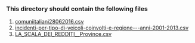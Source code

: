 ### This directory should contain the following files
1. [comuniitaliani28062016.csv](http://ckan.ancitel.it/dataset/comuni-italiani-dati-territoriali-e-demografici/resource/c381efe6-f73f-4e20-a825-547241eeb457)
2. [incidenti-per-tipo-di-veicoli-coinvolti-e-regione---anni-2001-2013.csv](https://drive.google.com/open?id=0B83KUpHKBAtNN2lRSjZvNXlCVjA)
3. [LA_SCALA_DEI_REDDITI__Province.csv](https://drive.google.com/open?id=0B83KUpHKBAtNS1ZEZlVRaTJyMkU)
